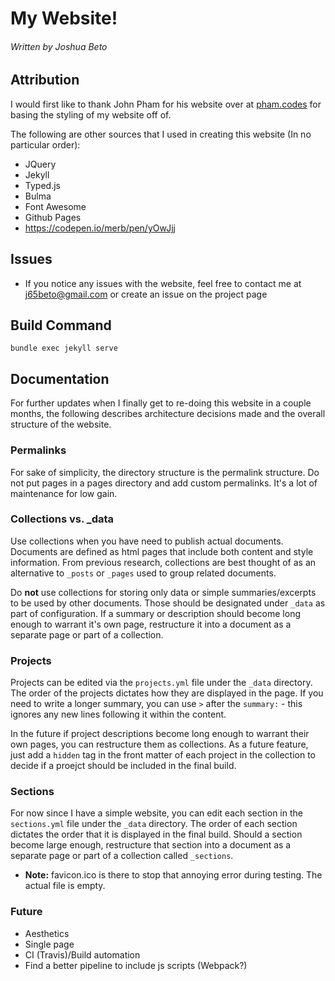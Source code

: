# My Website!
###### Written by Joshua Beto

## Attribution

I would first like to thank John Pham for his website over at [pham.codes](https://pham.codes/) for basing the styling of my website off of.

The following are other sources that I used in creating this website (In no particular order):
* JQuery
* Jekyll
* Typed.js
* Bulma
* Font Awesome
* Github Pages
* https://codepen.io/merb/pen/yOwJjj

## Issues

* If you notice any issues with the website, feel free to contact me at j65beto@gmail.com or create an issue on the project page

## Build Command
`bundle exec jekyll serve`

## Documentation

For further updates when I finally get to re-doing this website in a couple months, the following describes architecture decisions
made and the overall structure of the website.

### Permalinks

For sake of simplicity, the directory structure is the permalink structure. Do not put pages in a pages directory and add custom permalinks. 
It's a lot of maintenance for low gain.

### Collections vs. _data

Use collections when you have need to publish actual documents. Documents are defined as html pages that include both content and style information. From previous research, collections are best thought of as an alternative to `_posts` or `_pages` used to group related documents. 

Do **not** use collections for storing only data or simple summaries/excerpts to be used by other documents. Those should be designated under `_data` as part of configuration. If a summary or description should become long enough to warrant it's own page, restructure it into a document as a separate page or part of a collection.

### Projects

Projects can be edited via the `projects.yml` file under the `_data` directory. The order of the projects dictates how they are displayed in the page. 
If you need to write a longer summary, you can use `>` after the `summary:` - this ignores any new lines following it within the content.

In the future if project descriptions become long enough to warrant their own pages, you can restructure them as collections. As a future feature, just add a `hidden` tag in the front matter of each project in the collection to decide if a proejct should be included in the final build.

### Sections

For now since I have a simple website, you can edit each section in the `sections.yml` file under the `_data` directory. The order of each section dictates the order that it is displayed in the final build. Should a section become large enough, restructure that section into a document as a separate page or part of a collection called `_sections`.

* **Note:** favicon.ico is there to stop that annoying error during testing. The actual file is empty.

### Future

- Aesthetics
- Single page
- CI (Travis)/Build automation
- Find a better pipeline to include js scripts (Webpack?)